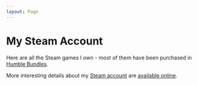 ```yaml
---
layout: Page
---
```


# My Steam Account

Here are all the Steam games I own - most of them have been purchased in [Humble Bundles](https://www.humblebundle.com/).

<embed-steam />

More interesting details about my [Steam account](https://steamcommunity.com/id/markhoney/) are [available online](https://steamdb.info/calculator/76561197995070373/?cc=nz).

<!--![Steam](http://steamsignature.com/card/0/76561197995070373.png)-->
